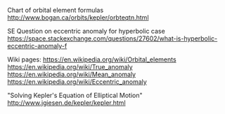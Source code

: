 Chart of orbital element formulas
http://www.bogan.ca/orbits/kepler/orbteqtn.html

SE Question on eccentric anomaly for hyperbolic case 
https://space.stackexchange.com/questions/27602/what-is-hyperbolic-eccentric-anomaly-f

Wiki pages:
https://en.wikipedia.org/wiki/Orbital_elements
https://en.wikipedia.org/wiki/True_anomaly
https://en.wikipedia.org/wiki/Mean_anomaly
https://en.wikipedia.org/wiki/Eccentric_anomaly

"Solving Kepler's Equation of Elliptical Motion"
http://www.jgiesen.de/kepler/kepler.html


